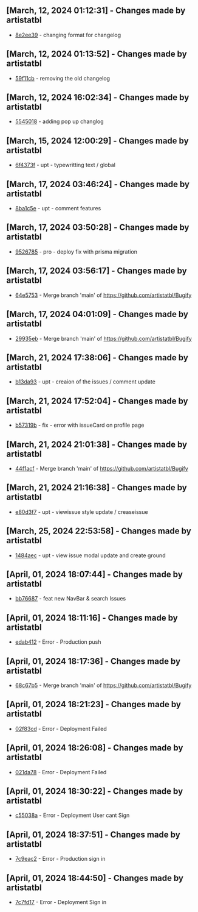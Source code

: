## [March, 12, 2024 01:12:31] - Changes made by artistatbl
- [8e2ee39](https://github.com/artistatbl/Bugify/commit/8e2ee3959305dd0b97e9e3c27d8ffaabbee0ca33) - changing format for changelog

## [March, 12, 2024 01:13:52] - Changes made by artistatbl
- [59f11cb](https://github.com/artistatbl/Bugify/commit/59f11cb65ff5cdd1bc5b5319660d0bace3249fc5) - removing the old changelog

## [March, 12, 2024 16:02:34] - Changes made by artistatbl
- [5545018](https://github.com/artistatbl/Bugify/commit/5545018de2ec1150c431104d870f457085863b94) - adding pop up changlog

## [March, 15, 2024 12:00:29] - Changes made by artistatbl
- [6f4373f](https://github.com/artistatbl/Bugify/commit/6f4373f6f99bc087b93eb53306419db74a63364a) - upt -  typewritting text /  global

## [March, 17, 2024 03:46:24] - Changes made by artistatbl
- [8ba1c5e](https://github.com/artistatbl/Bugify/commit/8ba1c5eafcfdd719fdd25c05bc4f9e3d9e9832f6) - upt - comment features

## [March, 17, 2024 03:50:28] - Changes made by artistatbl
- [9526785](https://github.com/artistatbl/Bugify/commit/9526785c2d3e2adc93d45f0d8c6dde88daa45c87) - pro - deploy fix with prisma migration

## [March, 17, 2024 03:56:17] - Changes made by artistatbl
- [64e5753](https://github.com/artistatbl/Bugify/commit/64e57535a4af66e38b52d98880f675c36f94a3de) - Merge branch 'main' of https://github.com/artistatbl/Bugify

## [March, 17, 2024 04:01:09] - Changes made by artistatbl
- [29935eb](https://github.com/artistatbl/Bugify/commit/29935eb3b9029701e7ba9ad519867295514c1aa4) - Merge branch 'main' of https://github.com/artistatbl/Bugify

## [March, 21, 2024 17:38:06] - Changes made by artistatbl
- [b13da93](https://github.com/artistatbl/Bugify/commit/b13da93a5b35a43fe1f2525d3b0a462faa0a8c68) - upt - creaion of the issues /  comment update

## [March, 21, 2024 17:52:04] - Changes made by artistatbl
- [b57319b](https://github.com/artistatbl/Bugify/commit/b57319b983cd3b7430fc195cc09169c8af935748) - fix - error with issueCard on profile page

## [March, 21, 2024 21:01:38] - Changes made by artistatbl
- [44f1acf](https://github.com/artistatbl/Bugify/commit/44f1acfd6f76bea3bc830299d3cbddb897765a0d) - Merge branch 'main' of https://github.com/artistatbl/Bugify

## [March, 21, 2024 21:16:38] - Changes made by artistatbl
- [e80d3f7](https://github.com/artistatbl/Bugify/commit/e80d3f7fe5e1d83bd173c4f7c1a66fbed868a7a0) - upt - viewissue style update / creaseissue

## [March, 25, 2024 22:53:58] - Changes made by artistatbl
- [1484aec](https://github.com/artistatbl/Bugify/commit/1484aec82318e3eafdf9bb60e7f88ea75f4641fd) - upt - view issue modal update and create ground

## [April, 01, 2024 18:07:44] - Changes made by artistatbl
- [bb76687](https://github.com/artistatbl/Bugify/commit/bb76687f651e801e90576ec629fba94047b3e2c1) - feat new NavBar & search Issues

## [April, 01, 2024 18:11:16] - Changes made by artistatbl
- [edab412](https://github.com/artistatbl/Bugify/commit/edab4125e29cc5e543210590cd5006af560d67d8) - Error - Production push

## [April, 01, 2024 18:17:36] - Changes made by artistatbl
- [68c67b5](https://github.com/artistatbl/Bugify/commit/68c67b5e7895863016c0a26cd92b52f503f951e3) - Merge branch 'main' of https://github.com/artistatbl/Bugify

## [April, 01, 2024 18:21:23] - Changes made by artistatbl
- [02f83cd](https://github.com/artistatbl/Bugify/commit/02f83cdf542f3e4a36a1750c31f188d53630a71b) - Error -  Deployment Failed

## [April, 01, 2024 18:26:08] - Changes made by artistatbl
- [021da78](https://github.com/artistatbl/Bugify/commit/021da78d7aa03466bafd7a369a3a2321ea216684) - Error - Deployment Failed

## [April, 01, 2024 18:30:22] - Changes made by artistatbl
- [c55038a](https://github.com/artistatbl/Bugify/commit/c55038a3c6960b071ce5f97c417d6a0ff001e526) - Error - Deployment User cant Sign

## [April, 01, 2024 18:37:51] - Changes made by artistatbl
- [7c9eac2](https://github.com/artistatbl/Bugify/commit/7c9eac29ebd783e9240cc860d39bd25aa915b19a) - Error - Production sign in

## [April, 01, 2024 18:44:50] - Changes made by artistatbl
- [7c7fd17](https://github.com/artistatbl/Bugify/commit/7c7fd17cb3d8b11c5d2701bd886d19d5abc622f6) - Error -  Deployment Sign in
